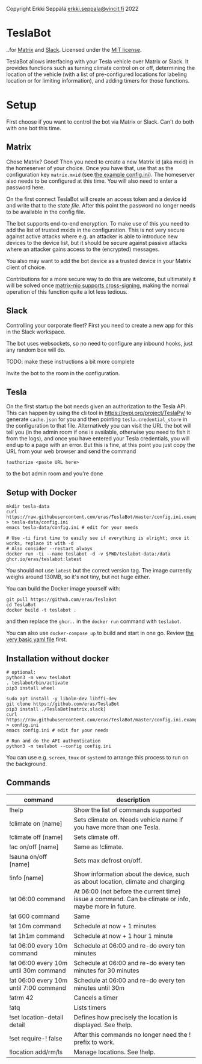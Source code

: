 Copyright Erkki Seppälä <erkki.seppala@vincit.fi> 2022

# TeslaBot

..for [Matrix](https://matrix.org) and
[Slack](https://slack.com). Licensed under the [MIT
license](LICENSE.MIT).

TeslaBot allows interfacing with your Tesla vehicle over Matrix or
Slack. It provides functions such as turning climate control on or
off, determining the location of the vehicle (with a list of
pre-configured locations for labeling location or for limiting
information), and adding timers for those functions.

# Setup

First choose if you want to control the bot via Matrix or Slack. Can't
do both with one bot this time.

## Matrix

Chose Matrix? Good! Then you need to create a new Matrix id (aka mxid)
in the homeserver of your choice. Once you have that, use that as the
configuration key `matrix.mxid` (see [the example config.ini](config.ini.example)).
The homeserver also needs to be configured at this time. You will also
need to enter a password here.

On the first connect TeslaBot will create an access token and a device
id and write that to the _state file_. After this point the password
no longer needs to be available in the config file.

The bot supports end-to-end encryption. To make use of this you need
to add the list of trusted mxids in the configuration. This is not
very secure against active attacks where e.g. an attacker is able to
introduce new devices to the device list, but it should be secure
against passive attacks where an attacker gains access to the
(encrypted) messages.

You also may want to add the bot device as a trusted device in your
Matrix client of choice.

Contributions for a more secure way to do this are welcome, but
ultimately it will be solved once [matrix-nio supports
cross-signing](https://github.com/poljar/matrix-nio/issues/229),
making the normal operation of this function quite a lot less tedious.

## Slack

Controlling your corporate fleet? First you need to create a new app
for this in the Slack workspace.

The bot uses websockets, so no need to configure any inbound hooks,
just any random box will do.

TODO: make these instructions a bit more complete

Invite the bot to the room in the configuration.

## Tesla

On the first startup the bot needs given an authorization to the Tesla
API. This can happen by using the cli tool in
https://pypi.org/project/TeslaPy/ to generate `cache.json` for you and
then pointing `tesla.credential_store` in the configuration to that
file. Alternatively you can visit the URL the bot will tell you (in
the admin room if one is available, otherwise you need to fish it from
the logs), and once you have entered your Tesla credentials, you will
end up to a page with an error. But this is fine, at this point you
just copy the URL from your web browser and send the command

```
!authorize <paste URL here>
```

to the bot admin room and you're done

## Setup with Docker

```
mkdir tesla-data
curl https://raw.githubusercontent.com/eras/TeslaBot/master/config.ini.example > tesla-data/config.ini
emacs tesla-data/config.ini # edit for your needs

# Use -ti first time to easily see if everything is alright; once it works, replace it with -d
# Also consider --restart always
docker run -ti --name teslabot -d -v $PWD/teslabot-data:/data ghcr.io/eras/teslabot:latest
```
You should not use `latest` but the correct version tag. The image currently weighs around 130MB, so it's not tiny, but not huge either.

You can build the Docker image yourself with:
```
git pull https://github.com/eras/TeslaBot
cd TeslaBot
docker build -t teslabot .
```

and then replace the `ghcr..` in the `docker run` command with `teslabot`.

You can also use `docker-compose up` to build and start in one go. Review [the very basic yaml file](docker-compose.yaml) first.

## Installation without docker

```
# optional:
python3 -m venv teslabot
. teslabot/bin/activate
pip3 install wheel

sudo apt install -y libolm-dev libffi-dev
git clone https://github.com/eras/TeslaBot
pip3 install ./TeslaBot[matrix,slack]
curl https://raw.githubusercontent.com/eras/TeslaBot/master/config.ini.example > config.ini
emacs config.ini # edit for your needs

# Run and do the API authentication
python3 -m teslabot --config config.ini
```

You can use e.g. `screen`, `tmux` or `systemd` to arrange this process to run on the background.

## Commands

| command                                | description                                                                                           |
| ---                                    | ---                                                                                                   |
| !help                                  | Show the list of commands supported                                                                   |
| !climate on [name]                     | Sets climate on. Needs vehicle name if you have more than one Tesla.                                  |
| !climate off [name]                    | Sets climate off.                                                                                     |
| !ac on/off [name]                      | Same as !climate.                                                                                     |
| !sauna on/off [name]                   | Sets max defrost on/off.                                                                              |
| !info [name]                           | Show information about the device, such as about location, climate and charging                       |
| !at 06:00 command                      | At 06:00 (not before the current time) issue a command. Can be climate or info, maybe more in future. |
| !at 600 command                        | Same                                                                                                  |
| !at 10m command                        | Schedule at now + 1 minutes                                                                           |
| !at 1h1m command                       | Schedule at now + 1 hour 1 minute                                                                     |
| !at 06:00 every 10m command            | Schedule at 06:00 and re-do every ten minutes                                                         |
| !at 06:00 every 10m until 30m command  | Schedule at 06:00 and re-do every ten minutes for 30 minutes                                          |
| !at 06:00 every 10m until 7:00 command | Schedule at 06:00 and re-do every ten minutes until 30m                                               |
| !atrm 42                               | Cancels a timer                                                                                       |
| !atq                                   | Lists timers                                                                                          |
| !set location-detail detail            | Defines how precisely the location is displayed. See !help.                                           |
| !set require-! false                   | After this commands no longer need the ! prefix to work.                                              |
| !location add/rm/ls                    | Manage locations. See !help.                                                                          |
